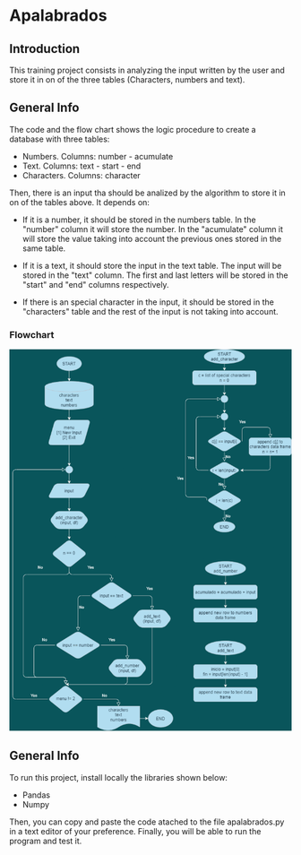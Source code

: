 # Apalabrados



## Introduction

This training project consists in analyzing the input written by the user and store it in on of the three tables (Characters, numbers and text).


## General Info

The code and the flow chart shows the logic procedure to create a database with three tables:

 * Numbers. Columns: number - acumulate
 * Text. Columns: text - start - end
 * Characters. Columns: character

Then, there is an input tha should be analized by the algorithm to store it in on of the tables above. It depends on:

 * If it is a number, it should be stored in the numbers table. In the "number" column it will store the number. In the "acumulate" column it will store the value taking into account the previous ones stored in the same table.
  
 * If it is a text, it should store the input in the text table. The input will be stored in the "text" column. The first and last letters will be stored in the "start" and "end" columns respectively.
  
 * If there is an special character in the input, it should be stored in the "characters" table and the rest of the input is not taking into account.
 

### Flowchart
  
![](/Nuevo.drawio.png)

## General Info

To run this project, install locally the libraries shown below:

 * Pandas
 * Numpy

Then, you can copy and paste the code atached to the file apalabrados.py in a text editor of your preference. Finally, you will be able to run the program and test it.
